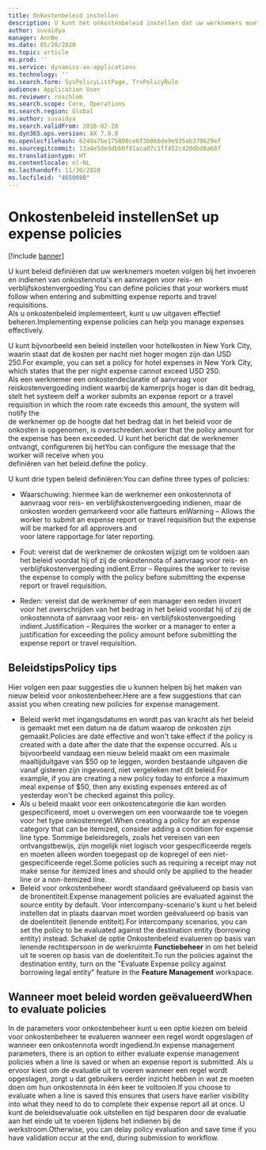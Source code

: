 ```yaml
---
title: Onkostenbeleid instellen
description: U kunt het onkostenbeleid instellen dat uw werknemers moeten volgen bij het invoeren en indienen van onkostendeclaraties en aanvragen voor reiskostenvergoeding in Microsoft Dynamics 365 Finance.
author: suvaidya
manager: AnnBe
ms.date: 05/20/2020
ms.topic: article
ms.prod: ''
ms.service: dynamics-ax-applications
ms.technology: ''
ms.search.form: SysPolicyListPage, TrvPolicyRule
audience: Application User
ms.reviewer: roschlom
ms.search.scope: Core, Operations
ms.search.region: Global
ms.author: suvaidya
ms.search.validFrom: 2016-02-28
ms.dyn365.ops.version: AX 7.0.0
ms.openlocfilehash: 6240a7be175800ce6f3b066de9e935ab370629ef
ms.sourcegitcommit: 13a4e58eddbb0f81aca07c1ff452c420dbd8a68f
ms.translationtype: HT
ms.contentlocale: nl-NL
ms.lasthandoff: 11/30/2020
ms.locfileid: "4650088"
---
```

# <a name="set-up-expense-policies"></a><span data-ttu-id="8b177-103">Onkostenbeleid instellen</span><span class="sxs-lookup"><span data-stu-id="8b177-103">Set up expense policies</span></span>

[!include [banner](../includes/banner.md)]

<span data-ttu-id="8b177-104">U kunt beleid definiëren dat uw werknemers moeten volgen bij het invoeren en indienen van onkostennota's en aanvragen voor reis- en verblijfskostenvergoeding.</span><span class="sxs-lookup"><span data-stu-id="8b177-104">You can define policies that your workers must follow when entering and submitting expense reports and travel requisitions.</span></span>         
<span data-ttu-id="8b177-105">Als u onkostenbeleid implementeert, kunt u uw uitgaven effectief beheren.</span><span class="sxs-lookup"><span data-stu-id="8b177-105">Implementing expense policies can help you manage expenses effectively.</span></span>         

<span data-ttu-id="8b177-106">U kunt bijvoorbeeld een beleid instellen voor hotelkosten in New York City, waarin staat dat de kosten per nacht niet hoger mogen zijn dan USD 250.</span><span class="sxs-lookup"><span data-stu-id="8b177-106">For example, you can set a policy for hotel expenses in New York City, which states that the per night expense cannot exceed USD 250.</span></span>       
<span data-ttu-id="8b177-107">Als een werknemer een onkostendeclaratie of aanvraag voor reiskostenvergoeding indient waarbij de kamerprijs hoger is dan dit bedrag, stelt het systeem de</span><span class="sxs-lookup"><span data-stu-id="8b177-107">If a worker submits an expense report or a travel requisition in which the room rate exceeds this amount, the system will notify the</span></span>        
<span data-ttu-id="8b177-108">de werknemer op de hoogte dat het bedrag dat in het beleid voor de onkosten is opgenomen, is overschreden.</span><span class="sxs-lookup"><span data-stu-id="8b177-108">worker that the policy amount for the expense has been exceeded.</span></span> <span data-ttu-id="8b177-109">U kunt het bericht dat de werknemer ontvangt, configureren bij het</span><span class="sxs-lookup"><span data-stu-id="8b177-109">You can configure the message that the worker will receive when you</span></span>        
<span data-ttu-id="8b177-110">definiëren van het beleid.</span><span class="sxs-lookup"><span data-stu-id="8b177-110">define the policy.</span></span>      
        
<span data-ttu-id="8b177-111">U kunt drie typen beleid definiëren:</span><span class="sxs-lookup"><span data-stu-id="8b177-111">You can define three types of policies:</span></span>         
        
- <span data-ttu-id="8b177-112">Waarschuwing: hiermee kan de werknemer een onkostennota of aanvraag voor reis- en verblijfskostenvergoeding indienen, maar de onkosten worden gemarkeerd voor alle fiatteurs en</span><span class="sxs-lookup"><span data-stu-id="8b177-112">Warning – Allows the worker to submit an expense report or travel requisition but the expense will be marked for all approvers and</span></span>        
  <span data-ttu-id="8b177-113">voor latere rapportage.</span><span class="sxs-lookup"><span data-stu-id="8b177-113">for later reporting.</span></span>        

- <span data-ttu-id="8b177-114">Fout: vereist dat de werknemer de onkosten wijzigt om te voldoen aan het beleid voordat hij of zij de onkostennota of aanvraag voor reis- en verblijfskostenvergoeding indient.</span><span class="sxs-lookup"><span data-stu-id="8b177-114">Error – Requires the worker to revise the expense to comply with the policy before submitting the expense report or travel requisition.</span></span>       
 
 - <span data-ttu-id="8b177-115">Reden: vereist dat de werknemer of een manager een reden invoert voor het overschrijden van het bedrag in het beleid voordat hij of zij de onkostennota of aanvraag voor reis- en verblijfskostenvergoeding indient.</span><span class="sxs-lookup"><span data-stu-id="8b177-115">Justification – Requires the worker or a manager to enter a justification for exceeding the policy amount before submitting the expense report or travel requisition.</span></span>        

## <a name="policy-tips"></a><span data-ttu-id="8b177-116">Beleidstips</span><span class="sxs-lookup"><span data-stu-id="8b177-116">Policy tips</span></span>
<span data-ttu-id="8b177-117">Hier volgen een paar suggesties die u kunnen helpen bij het maken van nieuw beleid voor onkostenbeheer.</span><span class="sxs-lookup"><span data-stu-id="8b177-117">Here are a few suggestions that can assist you when creating new policies for expense management.</span></span> 
* <span data-ttu-id="8b177-118">Beleid werkt met ingangsdatums en wordt pas van kracht als het beleid is gemaakt met een datum na de datum waarop de onkosten zijn gemaakt.</span><span class="sxs-lookup"><span data-stu-id="8b177-118">Policies are date effective and won't take effect if the policy is created with a date after the date that the expense occurred.</span></span> <span data-ttu-id="8b177-119">Als u bijvoorbeeld vandaag een nieuw beleid maakt om een maximale maaltijduitgave van $50 op te leggen, worden bestaande uitgaven die vanaf gisteren zijn ingevoerd, niet vergeleken met dit beleid.</span><span class="sxs-lookup"><span data-stu-id="8b177-119">For example, if you are creating a new policy today to enforce a maximum meal expense of $50, then any existing expenses entered as of yesterday won't be checked against this policy.</span></span>
* <span data-ttu-id="8b177-120">Als u beleid maakt voor een onkostencategorie die kan worden gespecificeerd, moet u overwegen om een voorwaarde toe te voegen voor het type onkostenregel.</span><span class="sxs-lookup"><span data-stu-id="8b177-120">When creating a policy for an expense category that can be itemized, consider adding a condition for expense line type.</span></span> <span data-ttu-id="8b177-121">Sommige beleidsregels, zoals het vereisen van een ontvangstbewijs, zijn mogelijk niet logisch voor gespecificeerde regels en moeten alleen worden toegepast op de kopregel of een niet-gespecificeerde regel.</span><span class="sxs-lookup"><span data-stu-id="8b177-121">Some policies such as requiring a receipt may not make sense for itemized lines and should only be applied to the header line or a non-itemized line.</span></span> 
* <span data-ttu-id="8b177-122">Beleid voor onkostenbeheer wordt standaard geëvalueerd op basis van de bronentiteit.</span><span class="sxs-lookup"><span data-stu-id="8b177-122">Expense management policies are evaluated against the source entity by default.</span></span> <span data-ttu-id="8b177-123">Voor intercompany-scenario's kunt u het beleid instellen dat in plaats daarvan moet worden geëvalueerd op basis van de doelentiteit (lenende entiteit).</span><span class="sxs-lookup"><span data-stu-id="8b177-123">For intercompany scenarios, you can set the policy to be evaluated against the destination entity (borrowing entity) instead.</span></span> <span data-ttu-id="8b177-124">Schakel de optie Onkostenbeleid evalueren op basis van lenende rechtspersoon in de werkruimte **Functiebeheer** in om het beleid uit te voeren op basis van de doelentiteit.</span><span class="sxs-lookup"><span data-stu-id="8b177-124">To run the policies against the destination entity, turn on the "Evaluate Expense policy against borrowing legal entity" feature in the **Feature Management** workspace.</span></span>

## <a name="when-to-evaluate-policies"></a><span data-ttu-id="8b177-125">Wanneer moet beleid worden geëvalueerd</span><span class="sxs-lookup"><span data-stu-id="8b177-125">When to evaluate policies</span></span>

<span data-ttu-id="8b177-126">In de parameters voor onkostenbeheer kunt u een optie kiezen om beleid voor onkostenbeheer te evalueren wanneer een regel wordt opgeslagen of wanneer een onkostennota wordt ingediend.</span><span class="sxs-lookup"><span data-stu-id="8b177-126">In expense management parameters, there is an option to either evaluate expense management policies when a line is saved or when an expense report is submitted.</span></span> <span data-ttu-id="8b177-127">Als u ervoor kiest om de evaluatie uit te voeren wanneer een regel wordt opgeslagen, zorgt u dat gebruikers eerder inzicht hebben in wat ze moeten doen om hun onkostennota in één keer te voltooien.</span><span class="sxs-lookup"><span data-stu-id="8b177-127">If you choose to evaluate when a line is saved this ensures that users have earlier visibility into what they need to do to complete their expense report all at once.</span></span> <span data-ttu-id="8b177-128">U kunt de beleidsevaluatie ook uitstellen en tijd besparen door de evaluatie aan het einde uit te voeren tijdens het indienen bij de werkstroom.</span><span class="sxs-lookup"><span data-stu-id="8b177-128">Otherwise, you can delay policy evaluation and save time if you have validation occur at the end, during submission to workflow.</span></span>
